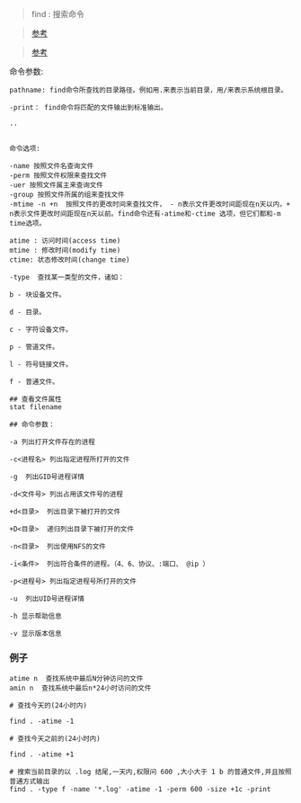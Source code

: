 > find : 搜索命令 

> [参考](http://blog.51cto.com/13572810/2065800)

> [参考](http://man.linuxde.net/find)


命令参数:

    pathname: find命令所查找的目录路径。例如用.来表示当前目录，用/来表示系统根目录。 

    -print： find命令将匹配的文件输出到标准输出。 

    ..


    命令选项:

    -name 按照文件名查询文件
    -perm 按照文件权限来查找文件
    -uer 按照文件属主来查询文件
    -group 按照文件所属的组来查找文件
    -mtime -n +n  按照文件的更改时间来查找文件， - n表示文件更改时间距现在n天以内，+ n表示文件更改时间距现在n天以前。find命令还有-atime和-ctime 选项，但它们都和-m time选项。

    atime : 访问时间(access time)
    mtime : 修改时间(modify time)
    ctime: 状态修改时间(change time)

    -type  查找某一类型的文件，诸如：

    b - 块设备文件。

    d - 目录。

    c - 字符设备文件。

    p - 管道文件。

    l - 符号链接文件。

    f - 普通文件。

    ## 查看文件属性
    stat filename 

    ## 命令参数：

    -a 列出打开文件存在的进程

    -c<进程名> 列出指定进程所打开的文件

    -g  列出GID号进程详情

    -d<文件号> 列出占用该文件号的进程

    +d<目录>  列出目录下被打开的文件

    +D<目录>  递归列出目录下被打开的文件

    -n<目录>  列出使用NFS的文件

    -i<条件>  列出符合条件的进程。（4、6、协议、:端口、 @ip ）

    -p<进程号> 列出指定进程号所打开的文件

    -u  列出UID号进程详情

    -h 显示帮助信息

    -v 显示版本信息



### 例子


    atime n  查找系统中最后N分钟访问的文件
    amin n  查找系统中最后n*24小时访问的文件

    # 查找今天的(24小时内)

    find . -atime -1

    # 查找今天之前的(24小时内)

    find . -atime +1

    # 搜索当前目录的以 .log 结尾,一天内,权限问 600 ,大小大于 1 b 的普通文件,并且按照普通方式输出
    find . -type f -name '*.log' -atime -1 -perm 600 -size +1c -print



